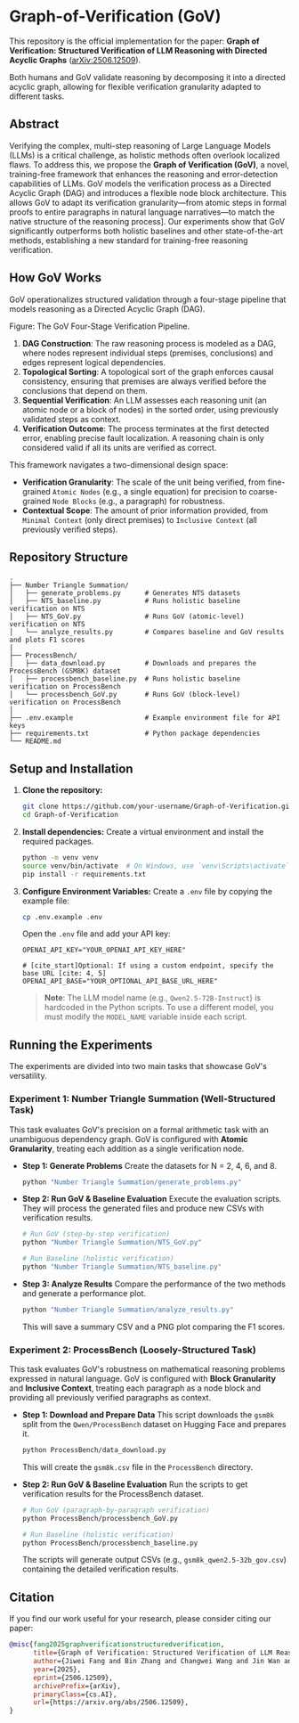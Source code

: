 # Graph-of-Verification (GoV)

This repository is the official implementation for the paper: **Graph of Verification: Structured Verification of LLM Reasoning with Directed Acyclic Graphs** ([arXiv:2506.12509](https://arxiv.org/abs/2506.12509)).

[](https://arxiv.org/abs/2506.12509)

Both humans and GoV validate reasoning by decomposing it into a directed acyclic graph, allowing for flexible verification granularity adapted to different tasks.

## Abstract

Verifying the complex, multi-step reasoning of Large Language Models (LLMs) is a critical challenge, as holistic methods often overlook localized flaws. To address this, we propose the **Graph of Verification (GoV)**, a novel, training-free framework that enhances the reasoning and error-detection capabilities of LLMs. GoV models the verification process as a Directed Acyclic Graph (DAG) and introduces a flexible node block architecture. This allows GoV to adapt its verification granularity—from atomic steps in formal proofs to entire paragraphs in natural language narratives—to match the native structure of the reasoning process]. Our experiments show that GoV significantly outperforms both holistic baselines and other state-of-the-art methods, establishing a new standard for training-free reasoning verification.

## How GoV Works

GoV operationalizes structured validation through a four-stage pipeline that models reasoning as a Directed Acyclic Graph (DAG).

Figure: The GoV Four-Stage Verification Pipeline.

1.  **DAG Construction**: The raw reasoning process is modeled as a DAG, where nodes represent individual steps (premises, conclusions) and edges represent logical dependencies.
2.  **Topological Sorting**: A topological sort of the graph enforces causal consistency, ensuring that premises are always verified before the conclusions that depend on them.
3.  **Sequential Verification**: An LLM assesses each reasoning unit (an atomic node or a block of nodes) in the sorted order, using previously validated steps as context.
4.  **Verification Outcome**: The process terminates at the first detected error, enabling precise fault localization. A reasoning chain is only considered valid if all its units are verified as correct.

This framework navigates a two-dimensional design space:

  * **Verification Granularity**: The scale of the unit being verified, from fine-grained `Atomic Nodes` (e.g., a single equation) for precision to coarse-grained `Node Blocks` (e.g., a paragraph) for robustness.
  * **Contextual Scope**: The amount of prior information provided, from `Minimal Context` (only direct premises) to `Inclusive Context` (all previously verified steps).

## Repository Structure

```
.
├── Number Triangle Summation/
│   ├── generate_problems.py      # Generates NTS datasets
│   ├── NTS_baseline.py           # Runs holistic baseline verification on NTS
│   ├── NTS_GoV.py                # Runs GoV (atomic-level) verification on NTS
│   └── analyze_results.py        # Compares baseline and GoV results and plots F1 scores
|
├── ProcessBench/
│   ├── data_download.py          # Downloads and prepares the ProcessBench (GSM8K) dataset
│   ├── processbench_baseline.py  # Runs holistic baseline verification on ProcessBench
│   └── processbench_GoV.py       # Runs GoV (block-level) verification on ProcessBench
│
├── .env.example                  # Example environment file for API keys
├── requirements.txt              # Python package dependencies
└── README.md
```

## Setup and Installation

1.  **Clone the repository:**

    ```bash
    git clone https://github.com/your-username/Graph-of-Verification.git
    cd Graph-of-Verification
    ```

2.  **Install dependencies:**
    Create a virtual environment and install the required packages.

    ```bash
    python -m venv venv
    source venv/bin/activate  # On Windows, use `venv\Scripts\activate`
    pip install -r requirements.txt
    ```

3.  **Configure Environment Variables:**
    Create a `.env` file by copying the example file:

    ```bash
    cp .env.example .env
    ```

    Open the `.env` file and add your API key:

    ```env
    OPENAI_API_KEY="YOUR_OPENAI_API_KEY_HERE"

    # [cite_start]Optional: If using a custom endpoint, specify the base URL [cite: 4, 5]
    OPENAI_API_BASE="YOUR_OPTIONAL_API_BASE_URL_HERE"
    ```

    > **Note**: The LLM model name (e.g., `Qwen2.5-72B-Instruct`) is hardcoded in the Python scripts. To use a different model, you must modify the `MODEL_NAME` variable inside each script.

## Running the Experiments

The experiments are divided into two main tasks that showcase GoV's versatility.

### Experiment 1: Number Triangle Summation (Well-Structured Task)

This task evaluates GoV's precision on a formal arithmetic task with an unambiguous dependency graph. GoV is configured with **Atomic Granularity**, treating each addition as a single verification node.

  * **Step 1: Generate Problems**
    Create the datasets for N = 2, 4, 6, and 8.

    ```bash
    python "Number Triangle Summation/generate_problems.py"
    ```

  * **Step 2: Run GoV & Baseline Evaluation**
    Execute the evaluation scripts. They will process the generated files and produce new CSVs with verification results.

    ```bash
    # Run GoV (step-by-step verification)
    python "Number Triangle Summation/NTS_GoV.py"

    # Run Baseline (holistic verification)
    python "Number Triangle Summation/NTS_baseline.py"
    ```

  * **Step 3: Analyze Results**
    Compare the performance of the two methods and generate a performance plot.

    ```bash
    python "Number Triangle Summation/analyze_results.py"
    ```

    This will save a summary CSV and a PNG plot comparing the F1 scores.

### Experiment 2: ProcessBench (Loosely-Structured Task)

This task evaluates GoV's robustness on mathematical reasoning problems expressed in natural language. GoV is configured with **Block Granularity** and **Inclusive Context**, treating each paragraph as a node block and providing all previously verified paragraphs as context.

  * **Step 1: Download and Prepare Data**
    This script downloads the `gsm8k` split from the `Qwen/ProcessBench` dataset on Hugging Face and prepares it.

    ```bash
    python ProcessBench/data_download.py
    ```

    This will create the `gsm8k.csv` file in the `ProcessBench` directory.

  * **Step 2: Run GoV & Baseline Evaluation**
    Run the scripts to get verification results for the ProcessBench dataset.

    ```bash
    # Run GoV (paragraph-by-paragraph verification)
    python ProcessBench/processbench_GoV.py

    # Run Baseline (holistic verification)
    python ProcessBench/processbench_baseline.py
    ```

    The scripts will generate output CSVs (e.g., `gsm8k_qwen2.5-32b_gov.csv`) containing the detailed verification results.

## Citation

If you find our work useful for your research, please consider citing our paper:

```bibtex
@misc{fang2025graphverificationstructuredverification,
      title={Graph of Verification: Structured Verification of LLM Reasoning with Directed Acyclic Graphs}, 
      author={Jiwei Fang and Bin Zhang and Changwei Wang and Jin Wan and Zhiwei Xu},
      year={2025},
      eprint={2506.12509},
      archivePrefix={arXiv},
      primaryClass={cs.AI},
      url={https://arxiv.org/abs/2506.12509}, 
}
```
